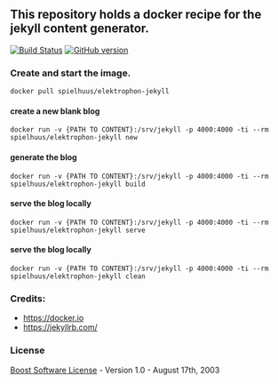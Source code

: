 ## This repository holds a docker recipe for the jekyll content generator.

[![Build Status](https://hub.docker.com/repository/docker/spielhuus/elektrophon-jekyll)](https://img.shields.io/docker/cloud/build/spielhuus/elektrophon-jekyll)
[![GitHub version](https://hub.docker.com/repository/docker/spielhuus/elektrophon-jekyll)](https://img.shields.io/docker/pulls/spielhuus/elektrophon-jekyll.svg)

### Create and start the image.

```
docker pull spielhuus/elektrophon-jekyll
```

#### create a new blank blog

```
docker run -v {PATH TO CONTENT}:/srv/jekyll -p 4000:4000 -ti --rm spielhuus/elektrophon-jekyll new
```

#### generate the blog

```
docker run -v {PATH TO CONTENT}:/srv/jekyll -p 4000:4000 -ti --rm spielhuus/elektrophon-jekyll build
```

#### serve the blog locally

```
docker run -v {PATH TO CONTENT}:/srv/jekyll -p 4000:4000 -ti --rm spielhuus/elektrophon-jekyll serve
```

#### serve the blog locally

```
docker run -v {PATH TO CONTENT}:/srv/jekyll -p 4000:4000 -ti --rm spielhuus/elektrophon-jekyll clean
```

### Credits:

* https://docker.io
* https://jekyllrb.com/


### License

[Boost Software License](http://www.boost.org/LICENSE_1_0.txt) - Version 1.0 - August 17th, 2003
